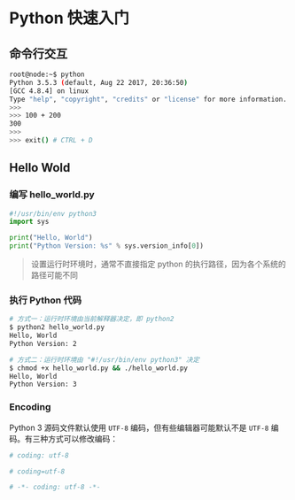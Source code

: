 # Python 快速入门

## 命令行交互

```bash
root@node:~$ python
Python 3.5.3 (default, Aug 22 2017, 20:36:50)
[GCC 4.8.4] on linux
Type "help", "copyright", "credits" or "license" for more information.
>>>
>>> 100 + 200
300
>>>
>>> exit() # CTRL + D
```

## Hello Wold

### 编写 hello_world.py

```python
#!/usr/bin/env python3
import sys

print("Hello, World")
print("Python Version: %s" % sys.version_info[0])
```

> 设置运行时环境时，通常不直接指定 python 的执行路径，因为各个系统的路径可能不同

### 执行 Python 代码

```bash
# 方式一：运行时环境由当前解释器决定，即 python2
$ python2 hello_world.py
Hello, World
Python Version: 2
```

```bash
# 方式二：运行时环境由 "#!/usr/bin/env python3" 决定
$ chmod +x hello_world.py && ./hello_world.py
Hello, World
Python Version: 3
```

### Encoding

Python 3 源码文件默认使用 `UTF-8` 编码，但有些编辑器可能默认不是 `UTF-8` 编码。有三种方式可以修改编码：

```python
# coding: utf-8
```

```python
# coding=utf-8
```

```python
# -*- coding: utf-8 -*-
```